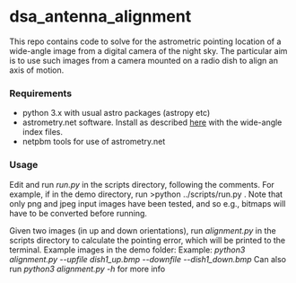 # dsa_antenna_alignment

This repo contains code to solve for the astrometric pointing location of a wide-angle image from a digital camera of the night sky. The particular aim is to use such images from a camera mounted on a radio dish to align an axis of motion.

### Requirements

* python 3.x with usual astro packages (astropy etc)
* astrometry.net software. Install as described [here](http://astrometry.net/doc/readme.html) with the wide-angle index files.
* netpbm tools for use of astrometry.net

### Usage

Edit and run *run.py* in the scripts directory, following the comments. For example, if in the demo directory, run >python ../scripts/run.py . Note that only png and jpeg input images have been tested, and so e.g., bitmaps will have to be converted before running. 

Given two images (in up and down orientations), run *alignment.py* in the scripts directory to calculate the pointing error, which will be printed to the terminal. Example images in the demo folder:
Example: *python3 alignment.py --upfile dish1_up.bmp --downfile --dish1_down.bmp*
Can also run *python3 alignment.py -h* for more info


